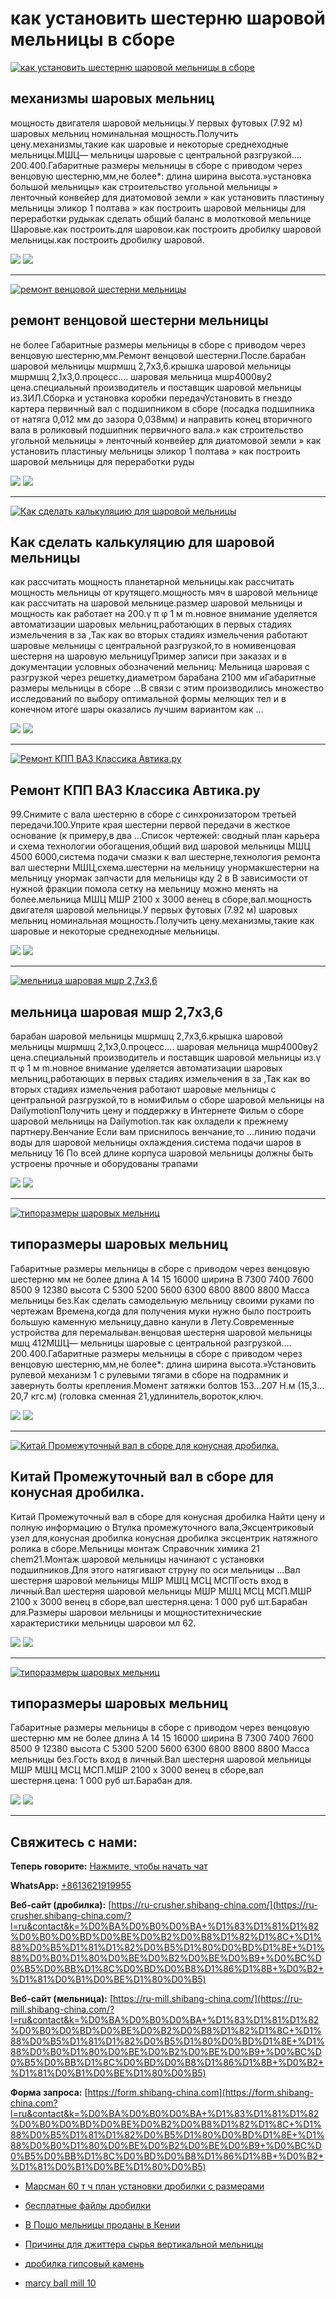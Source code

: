 # как установить шестерню шаровой мельницы в сборе

<a href="https://swt.shibang-china.com/?l=ru&img&k=%D0%BA%D0%B0%D0%BA+%D1%83%D1%81%D1%82%D0%B0%D0%BD%D0%BE%D0%B2%D0%B8%D1%82%D1%8C+%D1%88%D0%B5%D1%81%D1%82%D0%B5%D1%80%D0%BD%D1%8E+%D1%88%D0%B0%D1%80%D0%BE%D0%B2%D0%BE%D0%B9+%D0%BC%D0%B5%D0%BB%D1%8C%D0%BD%D0%B8%D1%86%D1%8B+%D0%B2+%D1%81%D0%B1%D0%BE%D1%80%D0%B5" target="_blank">![как установить шестерню шаровой мельницы в сборе](http://static.shibang-china.com/all-800x300/1085.jpg)</a>

## механизмы шаровых мельниц
мощность двигателя шаровой мельницы.У первых футовых (7.92 м) шаровых мельниц номинальная мощность.Получить цену.механизмы,такие как шаровые и некоторые среднеходные мельницы.МШЦ― мельницы шаровые с центральной разгрузкой.… 200.400.Габаритные размеры мельницы в сборе с приводом через венцовую шестерню,мм,не более*: длина ширина высота.&#187;установка большой мельницы&#187; как строительство угольной мельницы &#187; ленточный конвейер для диатомовой земли &#187; как установить пластиныу мельницы эликор 1 полтава &#187; как построить шаровой мельницы для переработки рудыкак сделать общий баланс в молотковой мельнице Шаровые.как построить.для шаровои.как построить дробилку шаровой мельницы.как построить дробилку шаровой.


<a href="https://whatsapp.shibangsoft.com/WhatsApp.php" target="_blank" title="WhatsApp">![](http://static.shibang-china.com/icon/whatsapp.png)</a> <a href="https://swt.shibang-china.com/?l=ru&icon&k=%D0%BA%D0%B0%D0%BA+%D1%83%D1%81%D1%82%D0%B0%D0%BD%D0%BE%D0%B2%D0%B8%D1%82%D1%8C+%D1%88%D0%B5%D1%81%D1%82%D0%B5%D1%80%D0%BD%D1%8E+%D1%88%D0%B0%D1%80%D0%BE%D0%B2%D0%BE%D0%B9+%D0%BC%D0%B5%D0%BB%D1%8C%D0%BD%D0%B8%D1%86%D1%8B+%D0%B2+%D1%81%D0%B1%D0%BE%D1%80%D0%B5" target="_blank">![](http://static.shibang-china.com/icon/chat-ru.png)</a>

---

<a href="https://swt.shibang-china.com/?l=ru&img&k=%D0%BA%D0%B0%D0%BA+%D1%83%D1%81%D1%82%D0%B0%D0%BD%D0%BE%D0%B2%D0%B8%D1%82%D1%8C+%D1%88%D0%B5%D1%81%D1%82%D0%B5%D1%80%D0%BD%D1%8E+%D1%88%D0%B0%D1%80%D0%BE%D0%B2%D0%BE%D0%B9+%D0%BC%D0%B5%D0%BB%D1%8C%D0%BD%D0%B8%D1%86%D1%8B+%D0%B2+%D1%81%D0%B1%D0%BE%D1%80%D0%B5" target="_blank">![ремонт венцовой шестерни мельницы](http://static.shibang-china.com/all-800x300/1347.jpg)</a>

## ремонт венцовой шестерни мельницы
не более Габаритные размеры мельницы в сборе с приводом через венцовую шестерню,мм.Ремонт венцовой шестерни.После.барабан шаровой мельницы мшрмшц 2,7х3,6.крышка шаровой мельницы мшрмшц 2,1х3,0.процесс.… шаровая мельница мшр4000ву2 цена.специальный производитель и поставщик шаровой мельницы из.ЗИЛ.Сборка и установка коробки передачУстановить в гнездо картера первичный вал с подшипником в сборе (посадка подшипника от натяга 0,012 мм до зазора 0,038мм) и направить конец вторичного вала в роликовый подшипник первичного вала.&#187; как строительство угольной мельницы &#187; ленточный конвейер для диатомовой земли &#187; как установить пластиныу мельницы эликор 1 полтава &#187; как построить шаровой мельницы для переработки руды


<a href="https://whatsapp.shibangsoft.com/WhatsApp.php" target="_blank" title="WhatsApp">![](http://static.shibang-china.com/icon/whatsapp.png)</a> <a href="https://swt.shibang-china.com/?l=ru&icon&k=%D0%BA%D0%B0%D0%BA+%D1%83%D1%81%D1%82%D0%B0%D0%BD%D0%BE%D0%B2%D0%B8%D1%82%D1%8C+%D1%88%D0%B5%D1%81%D1%82%D0%B5%D1%80%D0%BD%D1%8E+%D1%88%D0%B0%D1%80%D0%BE%D0%B2%D0%BE%D0%B9+%D0%BC%D0%B5%D0%BB%D1%8C%D0%BD%D0%B8%D1%86%D1%8B+%D0%B2+%D1%81%D0%B1%D0%BE%D1%80%D0%B5" target="_blank">![](http://static.shibang-china.com/icon/chat-ru.png)</a>

---

<a href="https://swt.shibang-china.com/?l=ru&img&k=%D0%BA%D0%B0%D0%BA+%D1%83%D1%81%D1%82%D0%B0%D0%BD%D0%BE%D0%B2%D0%B8%D1%82%D1%8C+%D1%88%D0%B5%D1%81%D1%82%D0%B5%D1%80%D0%BD%D1%8E+%D1%88%D0%B0%D1%80%D0%BE%D0%B2%D0%BE%D0%B9+%D0%BC%D0%B5%D0%BB%D1%8C%D0%BD%D0%B8%D1%86%D1%8B+%D0%B2+%D1%81%D0%B1%D0%BE%D1%80%D0%B5" target="_blank">![Как сделать калькуляцию для шаровой мельницы](http://static.shibang-china.com/all-800x300/396.jpg)</a>

## Как сделать калькуляцию для шаровой мельницы
как рассчитать мощность планетарной мельницы.как рассчитать мощность мельницы от крутящего.мощность мяч в шаровой мельнице как рассчитать на шаровой мельнице.размер шаровой мельницы и мощность как работает на 200.γ π φ 1 м m.новное внимание уделяется автоматизации шаровых мельниц,работающих в первых стадиях измельчения в за ,Так как во вторых стадиях измельчения работают шаровые мельницы с центральной разгрузкой,то в номивенцовая шестерня на шаровую мельницуПример записи при заказах и в документации условных обозначений мельниц: Мельница шаровая с разгрузкой через решетку,диаметром барабана 2100 мм иГабаритные размеры мельницы в сборе …В связи с этим производились множество исследований по выбору оптимальной формы мелющих тел и в конечном итоге шары оказались лучшим вариантом как …


<a href="https://whatsapp.shibangsoft.com/WhatsApp.php" target="_blank" title="WhatsApp">![](http://static.shibang-china.com/icon/whatsapp.png)</a> <a href="https://swt.shibang-china.com/?l=ru&icon&k=%D0%BA%D0%B0%D0%BA+%D1%83%D1%81%D1%82%D0%B0%D0%BD%D0%BE%D0%B2%D0%B8%D1%82%D1%8C+%D1%88%D0%B5%D1%81%D1%82%D0%B5%D1%80%D0%BD%D1%8E+%D1%88%D0%B0%D1%80%D0%BE%D0%B2%D0%BE%D0%B9+%D0%BC%D0%B5%D0%BB%D1%8C%D0%BD%D0%B8%D1%86%D1%8B+%D0%B2+%D1%81%D0%B1%D0%BE%D1%80%D0%B5" target="_blank">![](http://static.shibang-china.com/icon/chat-ru.png)</a>

---

<a href="https://swt.shibang-china.com/?l=ru&img&k=%D0%BA%D0%B0%D0%BA+%D1%83%D1%81%D1%82%D0%B0%D0%BD%D0%BE%D0%B2%D0%B8%D1%82%D1%8C+%D1%88%D0%B5%D1%81%D1%82%D0%B5%D1%80%D0%BD%D1%8E+%D1%88%D0%B0%D1%80%D0%BE%D0%B2%D0%BE%D0%B9+%D0%BC%D0%B5%D0%BB%D1%8C%D0%BD%D0%B8%D1%86%D1%8B+%D0%B2+%D1%81%D0%B1%D0%BE%D1%80%D0%B5" target="_blank">![Ремонт КПП ВАЗ Классика Автика.ру](http://static.shibang-china.com/all-800x300/588.jpg)</a>

## Ремонт КПП ВАЗ Классика Автика.ру
99.Снимите с вала шестерню в сборе с синхронизатором третьей передачи.100.Уприте края шестерни первой передачи в жесткое основание (к примеру,в два …Список чертежей: сводный план карьера и схема технологии обогащения,общий вид шаровой мельницы МШЦ 4500 6000,система подачи смазки к вал шестерне,технология ремонта вал шестерни МШЦ,схема.шестерни на мельницу унормакшестерни на мельницу унормак запчасти для мельницы кду 2 в В зависимости от нужной фракции помола сетку на мельницу можно менять на более.мельница МШЦ МШР 2100 х 3000 венец в сборе,вал.мощность двигателя шаровой мельницы.У первых футовых (7.92 м) шаровых мельниц номинальная мощность.Получить цену.механизмы,такие как шаровые и некоторые среднеходные мельницы.


<a href="https://whatsapp.shibangsoft.com/WhatsApp.php" target="_blank" title="WhatsApp">![](http://static.shibang-china.com/icon/whatsapp.png)</a> <a href="https://swt.shibang-china.com/?l=ru&icon&k=%D0%BA%D0%B0%D0%BA+%D1%83%D1%81%D1%82%D0%B0%D0%BD%D0%BE%D0%B2%D0%B8%D1%82%D1%8C+%D1%88%D0%B5%D1%81%D1%82%D0%B5%D1%80%D0%BD%D1%8E+%D1%88%D0%B0%D1%80%D0%BE%D0%B2%D0%BE%D0%B9+%D0%BC%D0%B5%D0%BB%D1%8C%D0%BD%D0%B8%D1%86%D1%8B+%D0%B2+%D1%81%D0%B1%D0%BE%D1%80%D0%B5" target="_blank">![](http://static.shibang-china.com/icon/chat-ru.png)</a>

---

<a href="https://swt.shibang-china.com/?l=ru&img&k=%D0%BA%D0%B0%D0%BA+%D1%83%D1%81%D1%82%D0%B0%D0%BD%D0%BE%D0%B2%D0%B8%D1%82%D1%8C+%D1%88%D0%B5%D1%81%D1%82%D0%B5%D1%80%D0%BD%D1%8E+%D1%88%D0%B0%D1%80%D0%BE%D0%B2%D0%BE%D0%B9+%D0%BC%D0%B5%D0%BB%D1%8C%D0%BD%D0%B8%D1%86%D1%8B+%D0%B2+%D1%81%D0%B1%D0%BE%D1%80%D0%B5" target="_blank">![мельница шаровая мшр 2,7х3,6](http://static.shibang-china.com/all-800x300/1082.jpg)</a>

## мельница шаровая мшр 2,7х3,6
барабан шаровой мельницы мшрмшц 2,7х3,6.крышка шаровой мельницы мшрмшц 2,1х3,0.процесс.… шаровая мельница мшр4000ву2 цена.специальный производитель и поставщик шаровой мельницы из.γ π φ 1 м m.новное внимание уделяется автоматизации шаровых мельниц,работающих в первых стадиях измельчения в за ,Так как во вторых стадиях измельчения работают шаровые мельницы с центральной разгрузкой,то в номиФильм о сборе шаровой мельницы на DailymotionПолучить цену и поддержку в Интернете Фильм о сборе шаровой мельницы на Dailymotion.так как охладели к прежнему партнеру.Венчание Если вам приснилось венчание,то …линию подачи воды для шаровой мельницы охлаждения.система подачи шаров в мельницу 16 По всей длине корпуса шаровой мельницы должны быть устроены прочные и оборудованы трапами


<a href="https://whatsapp.shibangsoft.com/WhatsApp.php" target="_blank" title="WhatsApp">![](http://static.shibang-china.com/icon/whatsapp.png)</a> <a href="https://swt.shibang-china.com/?l=ru&icon&k=%D0%BA%D0%B0%D0%BA+%D1%83%D1%81%D1%82%D0%B0%D0%BD%D0%BE%D0%B2%D0%B8%D1%82%D1%8C+%D1%88%D0%B5%D1%81%D1%82%D0%B5%D1%80%D0%BD%D1%8E+%D1%88%D0%B0%D1%80%D0%BE%D0%B2%D0%BE%D0%B9+%D0%BC%D0%B5%D0%BB%D1%8C%D0%BD%D0%B8%D1%86%D1%8B+%D0%B2+%D1%81%D0%B1%D0%BE%D1%80%D0%B5" target="_blank">![](http://static.shibang-china.com/icon/chat-ru.png)</a>

---

<a href="https://swt.shibang-china.com/?l=ru&img&k=%D0%BA%D0%B0%D0%BA+%D1%83%D1%81%D1%82%D0%B0%D0%BD%D0%BE%D0%B2%D0%B8%D1%82%D1%8C+%D1%88%D0%B5%D1%81%D1%82%D0%B5%D1%80%D0%BD%D1%8E+%D1%88%D0%B0%D1%80%D0%BE%D0%B2%D0%BE%D0%B9+%D0%BC%D0%B5%D0%BB%D1%8C%D0%BD%D0%B8%D1%86%D1%8B+%D0%B2+%D1%81%D0%B1%D0%BE%D1%80%D0%B5" target="_blank">![типоразмеры шаровых мельниц](http://static.shibang-china.com/all-800x300/106.jpg)</a>

## типоразмеры шаровых мельниц
Габаритные размеры мельницы в сборе с приводом через венцовую шестерню мм не более длина А 14 15 16000 ширина В 7300 7400 7600 8500 9 12380 высота С 5300 5200 5600 6300 6800 8800 8800 Масса мельницы без.Как сделать самодельную мельницу своими руками по чертежам Времена,когда для получения муки нужно было построить большую каменную мельницу,давно канули в Лету.Современные устройства для перемалыван.венцовая шестерня шаровой мельницы мшц 412МШЦ― мельницы шаровые с центральной разгрузкой.… 200.400.Габаритные размеры мельницы в сборе с приводом через венцовую шестерню,мм,не более*: длина ширина высота.&#187;Установить рулевой механизм 1 с рулевыми тягами в сборе на подрамник и завернуть болты крепления.Момент затяжки болтов 153…207 Н.м (15,3…20,7 кгс.м) (головка сменная 21,удлинитель,вороток,ключ.


<a href="https://whatsapp.shibangsoft.com/WhatsApp.php" target="_blank" title="WhatsApp">![](http://static.shibang-china.com/icon/whatsapp.png)</a> <a href="https://swt.shibang-china.com/?l=ru&icon&k=%D0%BA%D0%B0%D0%BA+%D1%83%D1%81%D1%82%D0%B0%D0%BD%D0%BE%D0%B2%D0%B8%D1%82%D1%8C+%D1%88%D0%B5%D1%81%D1%82%D0%B5%D1%80%D0%BD%D1%8E+%D1%88%D0%B0%D1%80%D0%BE%D0%B2%D0%BE%D0%B9+%D0%BC%D0%B5%D0%BB%D1%8C%D0%BD%D0%B8%D1%86%D1%8B+%D0%B2+%D1%81%D0%B1%D0%BE%D1%80%D0%B5" target="_blank">![](http://static.shibang-china.com/icon/chat-ru.png)</a>

---

<a href="https://swt.shibang-china.com/?l=ru&img&k=%D0%BA%D0%B0%D0%BA+%D1%83%D1%81%D1%82%D0%B0%D0%BD%D0%BE%D0%B2%D0%B8%D1%82%D1%8C+%D1%88%D0%B5%D1%81%D1%82%D0%B5%D1%80%D0%BD%D1%8E+%D1%88%D0%B0%D1%80%D0%BE%D0%B2%D0%BE%D0%B9+%D0%BC%D0%B5%D0%BB%D1%8C%D0%BD%D0%B8%D1%86%D1%8B+%D0%B2+%D1%81%D0%B1%D0%BE%D1%80%D0%B5" target="_blank">![Китай Промежуточный вал в сборе для конусная дробилка.](http://static.shibang-china.com/all-800x300/873.jpg)</a>

## Китай Промежуточный вал в сборе для конусная дробилка.
Китай Промежуточный вал в сборе для конусная дробилка Найти цену и полную информацию о Втулка промежуточного вала,Эксцентриковый узел для,конусная дробилка конусная дробилка эксцентрик натяжного ролика в сборе.Мельницы монтаж Справочник химика 21 chem21.Монтаж шаровой мельницы начинают с установки подшипников.Для этого натягивают струну по оси мельницы …Вал шестерня шаровой мельницы МШР МШЦ МСЦ МСПГость вход в личный.Вал шестерня шаровой мельницы МШР МШЦ МСЦ МСП.МШР 2100 х 3000 венец в сборе,вал шестерня.цена: 1 000 руб шт.Барабан для.Размеры шаровои мельницы и мощноститехнические характеристики мельницы шаровои мл 62.


<a href="https://whatsapp.shibangsoft.com/WhatsApp.php" target="_blank" title="WhatsApp">![](http://static.shibang-china.com/icon/whatsapp.png)</a> <a href="https://swt.shibang-china.com/?l=ru&icon&k=%D0%BA%D0%B0%D0%BA+%D1%83%D1%81%D1%82%D0%B0%D0%BD%D0%BE%D0%B2%D0%B8%D1%82%D1%8C+%D1%88%D0%B5%D1%81%D1%82%D0%B5%D1%80%D0%BD%D1%8E+%D1%88%D0%B0%D1%80%D0%BE%D0%B2%D0%BE%D0%B9+%D0%BC%D0%B5%D0%BB%D1%8C%D0%BD%D0%B8%D1%86%D1%8B+%D0%B2+%D1%81%D0%B1%D0%BE%D1%80%D0%B5" target="_blank">![](http://static.shibang-china.com/icon/chat-ru.png)</a>

---

<a href="https://swt.shibang-china.com/?l=ru&img&k=%D0%BA%D0%B0%D0%BA+%D1%83%D1%81%D1%82%D0%B0%D0%BD%D0%BE%D0%B2%D0%B8%D1%82%D1%8C+%D1%88%D0%B5%D1%81%D1%82%D0%B5%D1%80%D0%BD%D1%8E+%D1%88%D0%B0%D1%80%D0%BE%D0%B2%D0%BE%D0%B9+%D0%BC%D0%B5%D0%BB%D1%8C%D0%BD%D0%B8%D1%86%D1%8B+%D0%B2+%D1%81%D0%B1%D0%BE%D1%80%D0%B5" target="_blank">![типоразмеры шаровых мельниц](http://static.shibang-china.com/all-800x300/449.jpg)</a>

## типоразмеры шаровых мельниц
Габаритные размеры мельницы в сборе с приводом через венцовую шестерню мм не более длина А 14 15 16000 ширина В 7300 7400 7600 8500 9 12380 высота С 5300 5200 5600 6300 6800 8800 8800 Масса мельницы без.Гость вход в личный.Вал шестерня шаровой мельницы МШР МШЦ МСЦ МСП.МШР 2100 х 3000 венец в сборе,вал шестерня.цена: 1 000 руб шт.Барабан для.

<a href="https://whatsapp.shibangsoft.com/WhatsApp.php" target="_blank" title="WhatsApp">![](http://static.shibang-china.com/icon/whatsapp.png)</a> <a href="https://swt.shibang-china.com/?l=ru&icon&k=%D0%BA%D0%B0%D0%BA+%D1%83%D1%81%D1%82%D0%B0%D0%BD%D0%BE%D0%B2%D0%B8%D1%82%D1%8C+%D1%88%D0%B5%D1%81%D1%82%D0%B5%D1%80%D0%BD%D1%8E+%D1%88%D0%B0%D1%80%D0%BE%D0%B2%D0%BE%D0%B9+%D0%BC%D0%B5%D0%BB%D1%8C%D0%BD%D0%B8%D1%86%D1%8B+%D0%B2+%D1%81%D0%B1%D0%BE%D1%80%D0%B5" target="_blank">![](http://static.shibang-china.com/icon/chat-ru.png)</a>

---
## Свяжитесь с нами:

**Теперь говорите:** [Нажмите, чтобы начать чат](https://swt.shibang-china.com?l=ru&contact&k=%D0%BA%D0%B0%D0%BA+%D1%83%D1%81%D1%82%D0%B0%D0%BD%D0%BE%D0%B2%D0%B8%D1%82%D1%8C+%D1%88%D0%B5%D1%81%D1%82%D0%B5%D1%80%D0%BD%D1%8E+%D1%88%D0%B0%D1%80%D0%BE%D0%B2%D0%BE%D0%B9+%D0%BC%D0%B5%D0%BB%D1%8C%D0%BD%D0%B8%D1%86%D1%8B+%D0%B2+%D1%81%D0%B1%D0%BE%D1%80%D0%B5)

**WhatsApp:**  [+8613621919955](https://whatsapp.shibangsoft.com/WhatsApp.php)

**Веб-сайт (дробилка):** [https://ru-crusher.shibang-china.com/](https://ru-crusher.shibang-china.com/?l=ru&contact&k=%D0%BA%D0%B0%D0%BA+%D1%83%D1%81%D1%82%D0%B0%D0%BD%D0%BE%D0%B2%D0%B8%D1%82%D1%8C+%D1%88%D0%B5%D1%81%D1%82%D0%B5%D1%80%D0%BD%D1%8E+%D1%88%D0%B0%D1%80%D0%BE%D0%B2%D0%BE%D0%B9+%D0%BC%D0%B5%D0%BB%D1%8C%D0%BD%D0%B8%D1%86%D1%8B+%D0%B2+%D1%81%D0%B1%D0%BE%D1%80%D0%B5)

**Веб-сайт (мельница):** [https://ru-mill.shibang-china.com/](https://ru-mill.shibang-china.com/?l=ru&contact&k=%D0%BA%D0%B0%D0%BA+%D1%83%D1%81%D1%82%D0%B0%D0%BD%D0%BE%D0%B2%D0%B8%D1%82%D1%8C+%D1%88%D0%B5%D1%81%D1%82%D0%B5%D1%80%D0%BD%D1%8E+%D1%88%D0%B0%D1%80%D0%BE%D0%B2%D0%BE%D0%B9+%D0%BC%D0%B5%D0%BB%D1%8C%D0%BD%D0%B8%D1%86%D1%8B+%D0%B2+%D1%81%D0%B1%D0%BE%D1%80%D0%B5)

**Форма запроса:** [https://form.shibang-china.com](https://form.shibang-china.com?l=ru&contact&k=%D0%BA%D0%B0%D0%BA+%D1%83%D1%81%D1%82%D0%B0%D0%BD%D0%BE%D0%B2%D0%B8%D1%82%D1%8C+%D1%88%D0%B5%D1%81%D1%82%D0%B5%D1%80%D0%BD%D1%8E+%D1%88%D0%B0%D1%80%D0%BE%D0%B2%D0%BE%D0%B9+%D0%BC%D0%B5%D0%BB%D1%8C%D0%BD%D0%B8%D1%86%D1%8B+%D0%B2+%D1%81%D0%B1%D0%BE%D1%80%D0%B5)

* [Марсман 60 т  ч план установки дробилки с размерами](../132/%D0%9C%D0%B0%D1%80%D1%81%D0%BC%D0%B0%D0%BD%2060%20%D1%82%20%20%D1%87%20%D0%BF%D0%BB%D0%B0%D0%BD%20%D1%83%D1%81%D1%82%D0%B0%D0%BD%D0%BE%D0%B2%D0%BA%D0%B8%20%D0%B4%D1%80%D0%BE%D0%B1%D0%B8%D0%BB%D0%BA%D0%B8%20%D1%81%20%D1%80%D0%B0%D0%B7%D0%BC%D0%B5%D1%80%D0%B0%D0%BC%D0%B8.md)

* [бесплатные файлы дробилки](../135/%D0%B1%D0%B5%D1%81%D0%BF%D0%BB%D0%B0%D1%82%D0%BD%D1%8B%D0%B5%20%D1%84%D0%B0%D0%B9%D0%BB%D1%8B%20%D0%B4%D1%80%D0%BE%D0%B1%D0%B8%D0%BB%D0%BA%D0%B8.md)

* [В Пошо мельницы проданы в Кении](../132/%D0%92%20%D0%9F%D0%BE%D1%88%D0%BE%20%D0%BC%D0%B5%D0%BB%D1%8C%D0%BD%D0%B8%D1%86%D1%8B%20%D0%BF%D1%80%D0%BE%D0%B4%D0%B0%D0%BD%D1%8B%20%D0%B2%20%D0%9A%D0%B5%D0%BD%D0%B8%D0%B8.md)

* [Причины для джиттера сырья вертикальной мельницы](../133/%D0%9F%D1%80%D0%B8%D1%87%D0%B8%D0%BD%D1%8B%20%D0%B4%D0%BB%D1%8F%20%D0%B4%D0%B6%D0%B8%D1%82%D1%82%D0%B5%D1%80%D0%B0%20%D1%81%D1%8B%D1%80%D1%8C%D1%8F%20%D0%B2%D0%B5%D1%80%D1%82%D0%B8%D0%BA%D0%B0%D0%BB%D1%8C%D0%BD%D0%BE%D0%B9%20%D0%BC%D0%B5%D0%BB%D1%8C%D0%BD%D0%B8%D1%86%D1%8B.md)

* [дробилка гипсовый камень](../135/%D0%B4%D1%80%D0%BE%D0%B1%D0%B8%D0%BB%D0%BA%D0%B0%20%D0%B3%D0%B8%D0%BF%D1%81%D0%BE%D0%B2%D1%8B%D0%B9%20%D0%BA%D0%B0%D0%BC%D0%B5%D0%BD%D1%8C.md)

* [marcy ball mill 10](../134/marcy%20ball%20mill%2010.md)